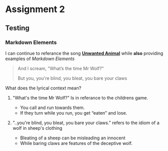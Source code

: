 # Assignment 2
## Testing
### Markdown Elements

I can continue to referance the song [**Unwanted Animal**](https://www.youtube.com/watch?v=VzHtfnCDASA) while **also** providing examples of *Markdown Elements*

> And I scream, "What’s the time Mr Wolf?"
>
> But you, you're blind, you bleat, you bare your claws

What does the lyrical context mean?
  1. "What's the time Mr Wolf?" Is in referance to the childrens game.
     * You call and run towards them.
     * If they turn while you run, you get “eaten” and lose.

  2. "..you're blind, you bleat, you bare your claws." refers to the idiom of a wolf in sheep's clothing
     * Bleating of a sheep can be misleading an innocent
     * While baring claws are features of the deceptive wolf.
